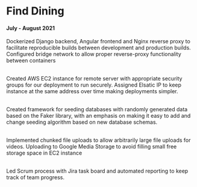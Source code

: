 # Find Dining
#### July - August 2021
Dockerized Django backend, Angular frontend and Nginx reverse proxy to facilitate reproducible builds between development and production builds. Configured bridge network to allow proper reverse-proxy functionality between containers<br/><br/>

Created AWS EC2 instance for remote server with appropriate security groups for our deployment to run securely. Assigned Elsatic IP to keep instance at the same address over time making deployments simpler.<br/><br/>

Created framework for seeding databases with randomly generated data based on the Faker library, with an emphasis on making it easy to add and change seeding algorithm based on new database schemas.<br/><br/>

Implemented chunked file uploads to allow arbitrarily large file uploads for videos. Uploading to Google Media Storage to avoid filling small free storage space in EC2 instance<br/><br/>

Led Scrum process with Jira task board and automated reporting to keep track of team progress.